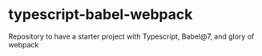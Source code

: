 # typescript-babel-webpack

Repository to have a starter project with Typescript, Babel@7, and glory of webpack
